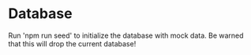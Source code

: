# Database

Run 'npm run seed' to initialize the database with mock data.
Be warned that this will drop the current database!

